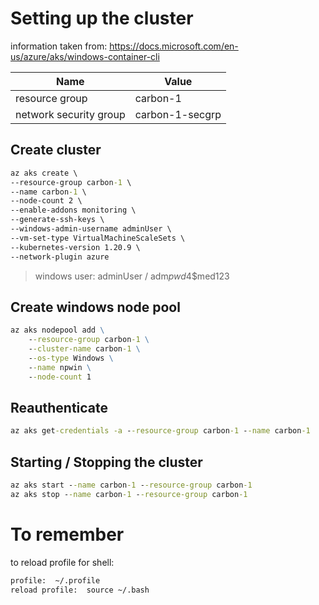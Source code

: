 # Setting up the cluster

information taken from: <https://docs.microsoft.com/en-us/azure/aks/windows-container-cli>

| Name                             | Value                  |
|------------------------------|---------------------|
| resource group               | carbon-1             |
| network security group  | carbon-1-secgrp |

## Create cluster

```cmd
az aks create \ 
--resource-group carbon-1 \ 
--name carbon-1 \ 
--node-count 2 \ 
--enable-addons monitoring \ 
--generate-ssh-keys \ 
--windows-admin-username adminUser \ 
--vm-set-type VirtualMachineScaleSets \ 
--kubernetes-version 1.20.9 \ 
--network-plugin azure
```

> windows user:  adminUser / adm$pwd$4$med123

## Create windows node pool

```cmd
az aks nodepool add \
    --resource-group carbon-1 \
    --cluster-name carbon-1 \
    --os-type Windows \
    --name npwin \
    --node-count 1
```

## Reauthenticate

```cmd
az aks get-credentials -a --resource-group carbon-1 --name carbon-1
```

## Starting / Stopping the cluster

```cmd
az aks start --name carbon-1 --resource-group carbon-1
az aks stop --name carbon-1 --resource-group carbon-1
```

# To remember

to reload profile for shell:

```cmd
profile:  ~/.profile
reload profile:  source ~/.bash
```
